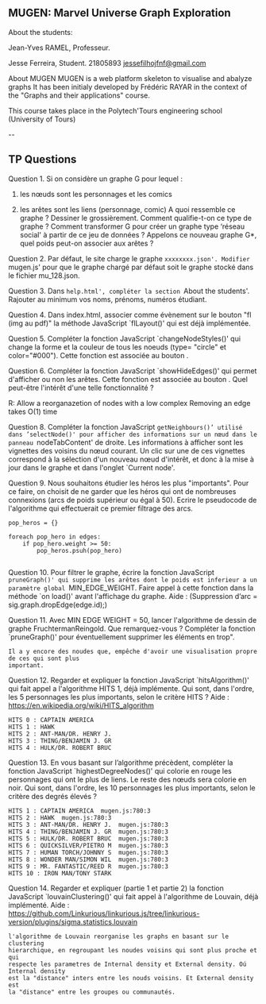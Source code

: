 MUGEN: Marvel Universe Graph Exploration
--


About the students:

Jean-Yves RAMEL, Professeur.

Jesse Ferreira, Student.
21805893
jessefilhojfnf@gmail.com


About MUGEN
MUGEN is a web platform skeleton to visualise and abalyze graphs It has been 
initialy developed by Frédéric RAYAR in the context of the "Graphs and their applications" course.

This course takes place in the Polytech'Tours engineering school (University of Tours)



--

TP Questions
--

Question 1. Si on considère un graphe G pour lequel :
1. les nœuds sont les personnages et les comics

2. les arêtes sont les liens (personnage, comic)
A quoi ressemble ce graphe ? Dessiner le grossièrement. Comment qualifie-t-on ce type de graphe ?
Comment transformer G pour créer un graphe type ‘réseau social' à partir de ce jeu de données ?
Appelons ce nouveau graphe G*, quel poids peut-on associer aux arêtes ?


Question 2. Par défaut, le site charge le graphe `xxxxxxxx.json'. Modifier `mugen.js' pour que le
graphe chargé par défaut soit le graphe stocké dans le fichier mu_128.json. 

Question 3. Dans `help.html', compléter la section `About the students'. Rajouter au minimum vos
noms, prénoms, numéros étudiant.


Question 4. Dans index.html, associer comme évènement sur le bouton "fl (img au pdf)" la méthode JavaScript
`flLayout()' qui est déjà implémentée.

Question 5. Compléter la fonction JavaScript `changeNodeStyles()' qui change la forme et la couleur
de tous les noeuds (type= "circle" et color="#000"). Cette fonction est associée au bouton .


Question 6. Compléter la fonction JavaScript `showHideEdges()' qui permet d'afficher ou non les
arêtes. Cette fonction est associée au bouton . 
Quel peut-être l'intérêt d'une telle fonctionnalité ?

R: Allow a reorganazetion of nodes with a low complex
Removing an edge takes O(1) time

Question 8. Compléter la fonction JavaScript `getNeighbours()’ utilisé dans ’selectNode()' pour
afficher des informations sur un nœud dans le panneau `nodeTabContent' de droite. Les informations
à afficher sont les vignettes des voisins du nœud courant. Un clic sur une de ces vignettes correspond
à la sélection d'un nouveau nœud d'intérêt, et donc à la mise à jour dans le graphe et dans l'onglet
`Current node'.

Question 9. Nous souhaitons étudier les héros les plus "importants". Pour ce faire, on choisit de ne
garder que les héros qui ont de nombreuses connexions (arcs de poids supérieur ou égal à 50). Ecrire
le pseudocode de l'algorithme qui effectuerait ce premier filtrage des arcs.

```
pop_heros = {}

foreach pop_hero in edges:
    if pop_hero.weight >= 50:
        pop_heros.psuh(pop_hero)
        
```

Question 10. Pour filtrer le graphe, écrire la fonction JavaScript `pruneGraph()' qui supprime les arêtes
dont le poids est inferieur a un paramètre global `MIN_EDGE_WEIGHT. Faire appel à cette fonction
dans la méthode `on load()' avant l'affichage du graphe.
Aide : (Suppression d’arc = sig.graph.dropEdge(edge.id);)

Question 11. Avec MIN EDGE WEIGHT = 50, lancer l'algorithme de dessin de graphe FruchtermanReingold. Que remarquez-vous ? Compléter la fonction `pruneGraph()' pour éventuellement supprimer
les éléments en trop".

```
Il a y encore des noudes que, empêche d'avoir une visualisation propre de ces qui sont plus 
important.
```

Question 12. Regarder et expliquer la fonction JavaScript `hitsAlgorithm()' qui fait appel a
l'algorithme HITS 1, déjà implémente. Qui sont, dans l'ordre, les 5 personnages les plus importants,
selon le critère HITS ?
Aide : https://en.wikipedia.org/wiki/HITS_algorithm

```
HITS 0 : CAPTAIN AMERICA 
HITS 1 : HAWK  
HITS 2 : ANT-MAN/DR. HENRY J.  
HITS 3 : THING/BENJAMIN J. GR  
HITS 4 : HULK/DR. ROBERT BRUC
```
Question 13. En vous basant sur l’algorithme précèdent, compléter la fonction JavaScript
`highestDegreeNodes()' qui colorie en rouge les personnages qui ont le plus de liens. Le reste des
nœuds sera colorie en noir. Qui sont, dans l'ordre, les 10 personnages les plus importants, selon le
critère des degrés élevés ?

```
HITS 1 : CAPTAIN AMERICA  mugen.js:780:3
HITS 2 : HAWK  mugen.js:780:3
HITS 3 : ANT-MAN/DR. HENRY J.  mugen.js:780:3
HITS 4 : THING/BENJAMIN J. GR  mugen.js:780:3
HITS 5 : HULK/DR. ROBERT BRUC  mugen.js:780:3
HITS 6 : QUICKSILVER/PIETRO M  mugen.js:780:3
HITS 7 : HUMAN TORCH/JOHNNY S  mugen.js:780:3
HITS 8 : WONDER MAN/SIMON WIL  mugen.js:780:3
HITS 9 : MR. FANTASTIC/REED R  mugen.js:780:3
HITS 10 : IRON MAN/TONY STARK
```

Question 14. Regarder et expliquer (partie 1 et partie 2) la fonction JavaScript `louvainClustering()'
qui fait appel à l'algorithme de Louvain, déjà implémenté.
Aide : https://github.com/Linkurious/linkurious.js/tree/linkurious-version/plugins/sigma.statistics.louvain

```
l'algorithme de Louvain reorganise les graphs en basant sur le clustering
hierarchique, en regroupant les noudes voisins qui sont plus proche et qui
respecte les parametres de Internal density et External density. Oú Internal density
est la "distance" inters entre les nouds voisins. Et External density est
la "distance" entre les groupes ou communautés.
```
